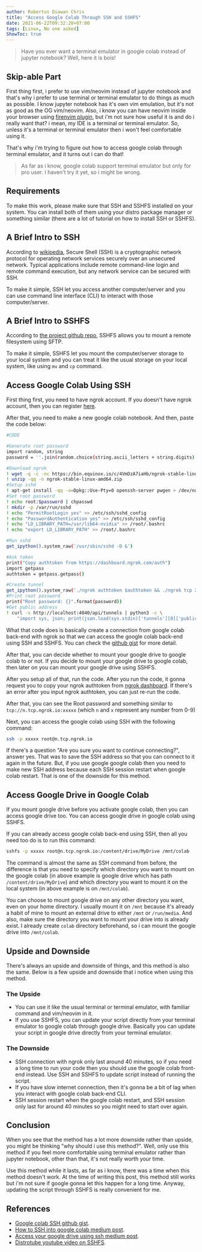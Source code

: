```yaml
---
author: Robertus Diawan Chris
title: "Access Google Colab Through SSH and SSHFS"
date: 2021-06-22T09:32:28+07:00
tags: [Linux, No one asked]
ShowToc: true
---
```


> Have you ever want a terminal emulator in google colab instead of jupyter notebook? Well, here it is bois!

## Skip-able Part

First thing first, i prefer to use vim/neovim instead of jupyter notebook and that's why i prefer to use terminal or terminal emulator to do things as much as possible. I know jupyter notebook has it's own vim emulation, but it's not as good as the OG vim/neovim. Also, i know you can have neovim inside your browser using [firenvim plugin](https://github.com/glacambre/firenvim), but i'm not sure how useful it is and do i really want that? i mean, my IDE is a terminal or terminal emulator. So, unless it's a terminal or terminal emulator then i won't feel comfortable using it.

That's why i'm trying to figure out how to access google colab through terminal emulator, and it turns out i can do that!

> As far as i know, google colab support terminal emulator but only for pro user. I haven't try it yet, so i might be wrong.

## Requirements

To make this work, please make sure that SSH and SSHFS installed on your system. You can install both of them using your distro package manager or something similar (there are a lot of tutorial on how to install SSH or SSHFS).

## A Brief Intro to SSH

According to [wikipedia](https://en.wikipedia.org/wiki/Secure_Shell), Secure Shell (SSH) is a cryptographic network protocol for operating network services securely over an unsecured network. Typical applications include remote command-line login and remote command execution, but any network service can be secured with SSH.

To make it simple, SSH let you access another computer/server and you can use command line interface (CLI) to interact with those computer/server.

## A Brief Intro to SSHFS

According to [the project github repo](https://github.com/libfuse/sshfs), SSHFS allows you to mount a remote filesystem using SFTP.

To make it simple, SSHFS let you mount the computer/server storage to your local system and you can treat it like the usual storage on your local system, like using `mv` and `cp` command.

## Access Google Colab Using SSH

First thing first, you need to have ngrok account. If you doesn't have ngrok account, then you can register [here](https://dashboard.ngrok.com/signup).

After that, you need to make a new google colab notebook. And then, paste the code below:
```sh
#CODE

#Generate root password
import random, string
password = ''.join(random.choice(string.ascii_letters + string.digits) for i in range(20))

#Download ngrok
! wget -q -c -nc https://bin.equinox.io/c/4VmDzA7iaHb/ngrok-stable-linux-amd64.zip
! unzip -qq -n ngrok-stable-linux-amd64.zip
#Setup sshd
! apt-get install -qq -o=Dpkg::Use-Pty=0 openssh-server pwgen > /dev/null
#Set root password
! echo root:$password | chpasswd
! mkdir -p /var/run/sshd
! echo "PermitRootLogin yes" >> /etc/ssh/sshd_config
! echo "PasswordAuthentication yes" >> /etc/ssh/sshd_config
! echo "LD_LIBRARY_PATH=/usr/lib64-nvidia" >> /root/.bashrc
! echo "export LD_LIBRARY_PATH" >> /root/.bashrc

#Run sshd
get_ipython().system_raw('/usr/sbin/sshd -D &')

#Ask token
print("Copy authtoken from https://dashboard.ngrok.com/auth")
import getpass
authtoken = getpass.getpass()

#Create tunnel
get_ipython().system_raw('./ngrok authtoken $authtoken && ./ngrok tcp 22 &')
#Print root password
print("Root password: {}".format(password))
#Get public address
! curl -s http://localhost:4040/api/tunnels | python3 -c \
	"import sys, json; print(json.load(sys.stdin)['tunnels'][0]['public_url'])"
```

What that code does is basically create a connection from google colab back-end with ngrok so that we can access the google colab back-end using SSH and SSHFS. You can check the [github gist](https://gist.github.com/yashkumaratri/204755a85977586cebbb58dc971496da#file-google-colab-ssh) for more detail.

After that, you can decide whether to mount your google drive to google colab to or not. If you decide to mount your google drive to google colab, then later on you can mount your google drive using SSHFS.

After you setup all of that, run the code. After you run the code, it gonna request you to copy your ngrok authtoken from [ngrok dashboard](https://dashboard.ngrok.com/auth). If there's an error after you input ngrok authtoken, you can just re-run the code.

After that, you can see the Root password and something similar to `tcp://n.tcp.ngrok.io:xxxxx` (which `n` and `x` represent any number from 0-9)

Next, you can access the google colab using SSH with the following command:
```sh
ssh -p xxxxx root@n.tcp.ngrok.io
```

If there's a question "Are you sure you want to continue connecting?", answer yes. That was to save the SSH address so that you can connect to it again in the future. But, if you use google google colab then you need to make new SSH address because each SSH session restart when google colab restart. That is one of the downside for this method.

## Access Google Drive in Google Colab

If you mount google drive before you activate google colab, then you can access google drive too. You can access google drive in google colab using SSHFS.

If you can already access google colab back-end using SSH, then all you need too do is to run this command:
```sh
sshfs -p xxxxx root@n.tcp.ngrok.io:/content/drive/MyDrive /mnt/colab
```

The command is almost the same as SSH command from before, the difference is that you need to specify which directory you want to mount on the google colab (in above example is google drive which has path `/content/drive/MyDrive`) and which directory you want to mount it on the local system (in above example is on `/mnt/colab`).

You can choose to mount google drive on any other directory you want, even on your home directory. I usually mount it on `/mnt` because it's already a habit of mine to mount an external drive to either `/mnt` or `/run/media`. And also, make sure the directory you want to mount your drive into is already exist. I already create `colab` directory beforehand, so i can mount the google drive into `/mnt/colab`.

## Upside and Downside

There's always an upside and downside of things, and this method is also the same. Below is a few upside and downside that i notice when using this method.

### The Upside

- You can use it like the usual terminal or terminal emulator, with familiar command and vim/neovim in it.
- If you use SSHFS, you can update your script directly from your terminal emulator to google colab through google drive. Basically you can update your script in google drive directly from your terminal emulator.

### The Downside

- SSH connection with ngrok only last around 40 minutes, so if you need a long time to run your code then you should use the google colab front-end instead. Use SSH and SSHFS to update script instead of running the script.
- If you have slow internet connection, then it's gonna be a bit of lag when you interact with google colab back-end CLI.
- SSH session restart when the google colab restart, and SSH session only last for around 40 minutes so you might need to start over again.

## Conclusion

When you see that the method has a lot more downside rather than upside, you might be thinking "why should i use this method?". Well, only use this method if you feel more comfortable using terminal emulator rather than jupyter notebook, other than that, it's not really worth your time.

Use this method while it lasts, as far as i know, there was a time when this method doesn't work. At the time of writing this post, this method still works but i'm not sure if google gonna let this happen for a long time. Anyway, updating the script through SSHFS is really convenient for me.

## References

- [Google colab SSH github gist](https://gist.github.com/yashkumaratri/204755a85977586cebbb58dc971496da#file-google-colab-ssh).
- [How to SSH into google colab medium post](https://medium.com/@meet-minimalist/how-to-ssh-into-google-colab-and-run-scripts-from-terminal-instead-of-jupyter-notebook-3931f2674258).
- [Access your google drive using ssh medium post](https://medium.com/@bikcrum/connect-your-google-drive-using-ssh-103faaba4ba7).
- [Distrotube youtube video on SSHFS](https://www.youtube.com/watch?v=-0jyrvMl0Ic).
